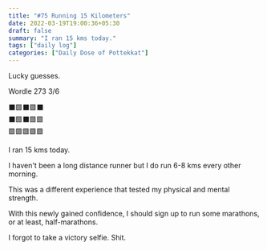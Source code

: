 ```yaml
---
title: "#75 Running 15 Kilometers"
date: 2022-03-19T19:00:36+05:30
draft: false
summary: "I ran 15 kms today."
tags: ["daily log"]
categories: ["Daily Dose of Pottekkat"]
---
```


Lucky guesses.

Wordle 273 3/6

⬛🟩⬛🟩⬛\
⬛🟩⬛🟩🟩\
🟩🟩🟩🟩🟩

I ran 15 kms today.

I haven't been a long distance runner but I do run 6-8 kms every other morning.

This was a different experience that tested my physical and mental strength.

With this newly gained confidence, I should sign up to run some marathons, or at least, half-marathons.

I forgot to take a victory selfie. Shit.
